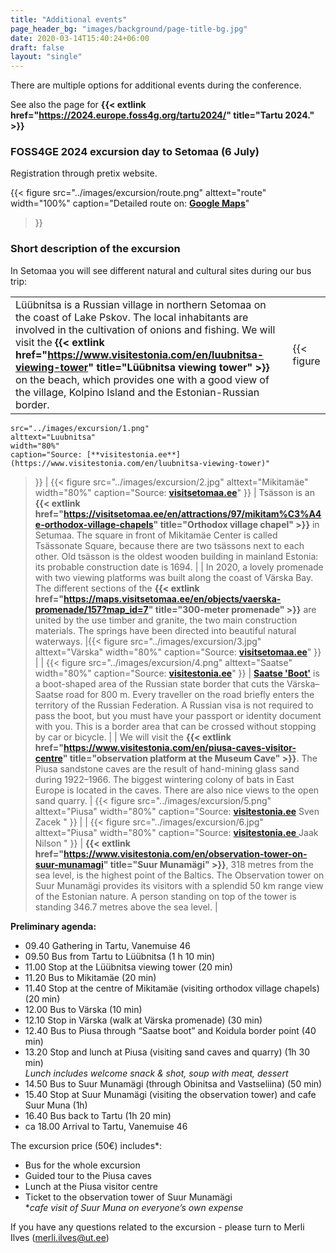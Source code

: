 ```yaml
---
title: "Additional events"
page_header_bg: "images/background/page-title-bg.jpg"
date: 2020-03-14T15:40:24+06:00
draft: false
layout: "single"
---
```


There are multiple options for additional events during the conference.

See also the page for  **{{< extlink href="https://2024.europe.foss4g.org/tartu2024/" title="Tartu 2024." >}}**


### FOSS4GE 2024 excursion day to Setomaa (6 July)
Registration through pretix website. 

{{< figure
    src="../images/excursion/route.png"
    alttext="route"
    width="100%"
    caption="Detailed route on: [**Google Maps**](https://www.google.com/maps/dir/Vanemuise+46,+51003+Tartu/58.055161,27.596882/Mikitam%C3%A4e+vana+ts%C3%A4sson,+Soelaane,+Mikitam%C3%A4e,+V%C3%B5ru+County/Parkla/Piusa,+V%C3%B5ru+County/57.7152105,27.0550215/Vanemuise+46,+Vanemuise,+Tartu/@57.7147204,26.9815008,11.6z/data=!4m44!4m43!1m5!1m1!1s0x46eb371f97e64209:0x24e032d9e4eb774d!2m2!1d26.7162785!2d58.3733544!1m0!1m5!1m1!1s0x46eac0e254ed1ccd:0x855d44ec200e21e7!2m2!1d27.5435937!2d58.0025567!1m10!1m1!1s0x46eabfa488084177:0x469c0b841f72352a!2m2!1d27.6341845!2d57.9577962!3m4!1m2!1d27.7202798!2d57.9106558!3s0x46eabde4d9b2adcd:0x235f3e0e6129e58a!1m10!1m1!1s0x46ea934433f9124b:0x6a27e22a7783181f!2m2!1d27.4664858!2d57.8407211!3m4!1m2!1d27.3067471!2d57.7302078!3s0x46eaf3337d5e1991:0x21135dbf2735158b!1m0!1m5!1m1!1s0x46eb371fbd6f367b:0x78a41ede2f6ccf04!2m2!1d26.7167174!2d58.3739346!3e0?entry=ttu)"
>}}  

### Short description of the excursion


In Setomaa you will see different natural and cultural sites during our bus trip:

|                   |                                  |
|-----------------------|-----------------------------------------|
| Lüübnitsa is a Russian village in northern Setomaa on the coast of Lake Pskov. The local inhabitants are involved in the cultivation of onions and fishing. We will visit the **{{< extlink href="https://www.visitestonia.com/en/luubnitsa-viewing-tower" title="Lüübnitsa viewing tower" >}}** on the beach, which provides one with a good view of the village, Kolpino Island and the Estonian-Russian border.  | {{< figure
    src="../images/excursion/1.png"
    alttext="Luubnitsa"
    width="80%"
    caption="Source: [**visitestonia.ee**](https://www.visitestonia.com/en/luubnitsa-viewing-tower)"
>}}           |
{{< figure
    src="../images/excursion/2.jpg"
    alttext="Mikitamäe"
    width="80%"
    caption="Source: [**visitsetomaa.ee**](https://visitsetomaa.ee/en/attractions/97/mikitam%C3%A4e-orthodox-village-chapels)"
>}}    | Tsässon is an **{{< extlink href="https://visitsetomaa.ee/en/attractions/97/mikitam%C3%A4e-orthodox-village-chapels" title="Orthodox village chapel" >}}** in Setumaa. The square in front of Mikitamäe Center is called Tsässonate Square, because there are two tsässons next to each other. Old tsässon is the oldest wooden building in mainland Estonia: its probable construction date is 1694. |
| In 2020, a lovely promenade with two viewing platforms was built along the coast of Värska Bay. The different sections of the **{{< extlink href="https://maps.visitsetomaa.ee/en/objects/vaerska-promenade/157?map_id=7" title="300-meter promenade" >}}** are united by the use timber and granite, the two main construction materials. The springs have been directed into beautiful natural waterways.  |{{< figure
    src="../images/excursion/3.jpg"
    alttext="Värska"
    width="80%"
    caption="Source: [**visitsetomaa.ee**](https://maps.visitsetomaa.ee/en/objects/vaerska-promenade/157?map_id=7)"
>}}            |
| {{< figure
    src="../images/excursion/4.png"
    alttext="Saatse"
    width="80%"
    caption="Source: [**visitestonia.ee**](https://www.visitestonia.com/en/saatse-boot)"
>}}  | [**Saatse 'Boot'**](https://www.visitestonia.com/en/saatse-boot) is a boot-shaped area of the Russian state border that cuts the Värska–Saatse road for 800 m. Every traveller on the road briefly enters the territory of the Russian Federation. A Russian visa is not required to pass the boot, but you must have your passport or identity document with you. This is a border area that can be crossed without stopping by car or bicycle.           |
| We will visit the **{{< extlink href="https://www.visitestonia.com/en/piusa-caves-visitor-centre" title="observation platform at the Museum Cave" >}}**. The Piusa sandstone caves are the result of hand-mining glass sand during 1922–1966. The biggest wintering colony of bats in East Europe is located in the caves. There are also nice views to the open sand quarry. | {{< figure
    src="../images/excursion/5.png"
    alttext="Piusa"
    width="80%"
    caption="Source: [**visitestonia.ee**](https://www.visitestonia.com/en/piusa-caves-visitor-centre) Sven Zacek "
>}}           |
| {{< figure
    src="../images/excursion/6.jpg"
    alttext="Piusa"
    width="80%"
    caption="Source: [**visitestonia.ee** ](https://www.visitestonia.com/en/observation-tower-on-suur-munamagi) Jaak Nilson "
>}}   | **{{< extlink href="https://www.visitestonia.com/en/observation-tower-on-suur-munamagi" title="Suur Munamägi" >}}**, 318 metres from the sea level, is the highest point of the Baltics. The Observation tower on Suur Munamägi provides its visitors with a splendid 50 km range view of the Estonian nature. A person standing on top of the tower is standing 346.7 metres above the sea level.            |


**Preliminary agenda:**

- 09.40 Gathering in Tartu, Vanemuise 46
- 09.50 Bus from Tartu to Lüübnitsa (1 h 10 min)
- 11.00 Stop at the Lüübnitsa viewing tower (20 min)
- 11.20 Bus to Mikitamäe (20 min)
- 11.40 Stop at the centre of Mikitamäe (visiting orthodox village chapels) (20 min)
- 12.00 Bus to Värska (10 min)
- 12.10 Stop in Värska (walk at Värska promenade) (30 min) 
- 12.40 Bus to Piusa through “Saatse boot” and Koidula border point (40 min)
- 13.20 Stop and lunch at Piusa (visiting sand caves and quarry) (1h 30 min)  
*Lunch includes welcome snack & shot, soup with meat, dessert*
- 14.50 Bus to Suur Munamägi (through Obinitsa and Vastseliina) (50 min)
- 15.40 Stop at Suur Munamägi (visiting the observation tower) and cafe Suur Muna (1h) 
- 16.40 Bus back to Tartu (1h 20 min)
- ca 18.00 Arrival to Tartu, Vanemuise 46 


The excursion price (50€) includes*:
- Bus for the whole excursion
- Guided tour to the Piusa caves
- Lunch at the Piusa visitor centre
- Ticket to the observation tower of Suur Munamägi  
**cafe visit of Suur Muna on everyone’s own expense*

If you have any questions related to the excursion - please turn to Merli Ilves (merli.ilves@ut.ee) 
